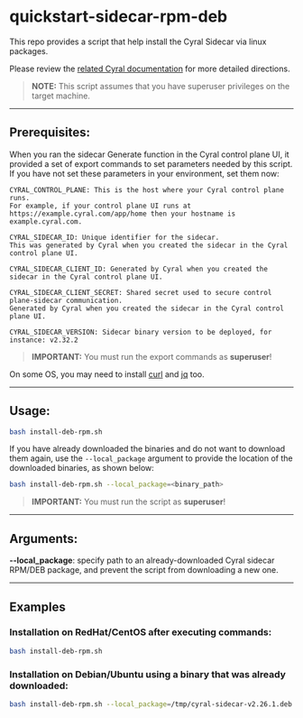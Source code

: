 # quickstart-sidecar-rpm-deb

This repo provides a script that help install the Cyral Sidecar via linux packages.

Please review the [related Cyral documentation](https://cyral.com/docs/sidecars/linux/install)
for more detailed directions.

> **NOTE:** This script assumes that you have superuser privileges on the target machine.

---

## Prerequisites:

When you ran the sidecar Generate function in the Cyral control plane UI, it provided a set 
of export commands to set parameters needed by this script. If you have not set these parameters 
in your environment, set them now:

    CYRAL_CONTROL_PLANE: This is the host where your Cyral control plane runs. 
    For example, if your control plane UI runs at https://example.cyral.com/app/home then your hostname is example.cyral.com.

    CYRAL_SIDECAR_ID: Unique identifier for the sidecar. 
    This was generated by Cyral when you created the sidecar in the Cyral control plane UI.

    CYRAL_SIDECAR_CLIENT_ID: Generated by Cyral when you created the sidecar in the Cyral control plane UI.

    CYRAL_SIDECAR_CLIENT_SECRET: Shared secret used to secure control plane-sidecar communication. 
    Generated by Cyral when you created the sidecar in the Cyral control plane UI.

    CYRAL_SIDECAR_VERSION: Sidecar binary version to be deployed, for instance: v2.32.2

> **IMPORTANT:** You must run the export commands as **superuser**!

On some OS, you may need to install [curl](https://curl.se/download.html) and [jq](https://stedolan.github.io/jq/download/) too.

---

## Usage:

```bash
bash install-deb-rpm.sh
```

If you have already downloaded the binaries and do not want to download them again, use the `--local_package` argument to provide the location of the downloaded binaries, as shown below:

```bash
bash install-deb-rpm.sh --local_package=<binary_path>
```

> **IMPORTANT:** You must run the script as **superuser**!

---

## Arguments:

**--local_package**: specify path to an already-downloaded Cyral sidecar RPM/DEB package, and prevent the script from downloading a new one.

---

## Examples

### Installation on RedHat/CentOS after executing commands:

```bash
bash install-deb-rpm.sh
```

### Installation on Debian/Ubuntu using a binary that was already downloaded:

```bash
bash install-deb-rpm.sh --local_package=/tmp/cyral-sidecar-v2.26.1.deb
```